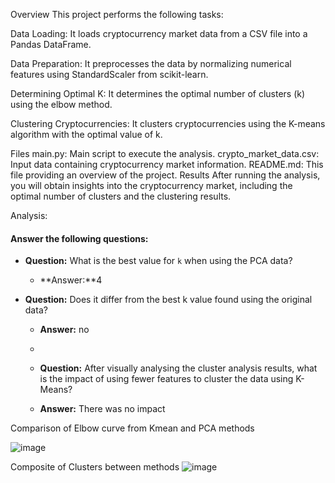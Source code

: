 Overview
This project performs the following tasks:

Data Loading: It loads cryptocurrency market data from a CSV file into a Pandas DataFrame.

Data Preparation: It preprocesses the data by normalizing numerical features using StandardScaler from scikit-learn.

Determining Optimal K: It determines the optimal number of clusters (k) using the elbow method.

Clustering Cryptocurrencies: It clusters cryptocurrencies using the K-means algorithm with the optimal value of k.

Files
main.py: Main script to execute the analysis.
crypto_market_data.csv: Input data containing cryptocurrency market information.
README.md: This file providing an overview of the project.
Results
After running the analysis, you will obtain insights into the cryptocurrency market, including the optimal number of clusters and the clustering results.

Analysis:
#### Answer the following questions: 

* **Question:** What is the best value for `k` when using the PCA data?

  * **Answer:**4


* **Question:** Does it differ from the best k value found using the original data?

  * **Answer:** no
  * 
  * **Question:** After visually analysing the cluster analysis results, what is the impact of using fewer features to cluster the data using K-Means?

  * **Answer:** There was no impact

 Comparison of Elbow curve from Kmean and PCA methods

![image](https://github.com/pmadata/CryptoClustering/assets/143486132/73d4a7b2-9971-42da-89a0-02ded721c6ae)

Composite of Clusters between methods 
![image](https://github.com/pmadata/CryptoClustering/assets/143486132/787a144a-fca3-47bc-ad90-d6da54459e81)
